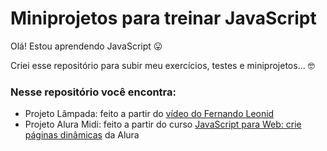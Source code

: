 # Miniprojetos para treinar JavaScript

Olá! Estou aprendendo JavaScript 😛

Criei esse repositório para subir meu exercícios, testes e miniprojetos... 🤓

### Nesse repositório você encontra:
* Projeto Lâmpada: feito a partir do [vídeo do Fernando Leonid](https://www.youtube.com/watch?v=4r0zOW9Zn-Y&t=308s)<br>
* Projeto Alura Midi: feito a partir do curso [JavaScript para Web: crie páginas dinâmicas](https://cursos.alura.com.br/course/javascript-web-paginas-dinamicas) da Alura<br>
